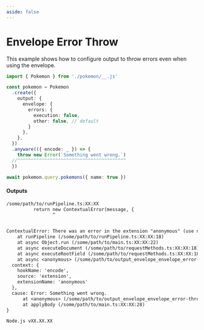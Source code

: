 ```yaml
---
aside: false
---
```


# Envelope Error Throw

This example shows how to configure output to throw errors even when using the envelope.

<!-- dprint-ignore-start -->
```ts twoslash
import { Pokemon } from './pokemon/__.js'

const pokemon = Pokemon
  .create({
    output: {
      envelope: {
        errors: {
          execution: false,
          other: false, // default
        }
      },
    },
  })
  .anyware(({ encode: _ }) => {
    throw new Error(`Something went wrong.`)
  //^^^^^^^^^^^^^^^^^^^^^^^^^^^^^^^^^^^^^^^^
  })

await pokemon.query.pokemons({ name: true })
```
<!-- dprint-ignore-end -->

#### Outputs

<!-- dprint-ignore-start -->
```txt
/some/path/to/runPipeline.ts:XX:XX
          return new ContextualError(message, {
                 ^


ContextualError: There was an error in the extension "anonymous" (use named functions to improve this error message) while running hook "encode".
    at runPipeline (/some/path/to/runPipeline.ts:XX:XX:18)
    at async Object.run (/some/path/to/main.ts:XX:XX:22)
    at async executeDocument (/some/path/to/requestMethods.ts:XX:XX:18)
    at async executeRootField (/some/path/to/requestMethods.ts:XX:XX:18)
    at async <anonymous> (/some/path/to/output_envelope_envelope_error-throw__envelope-error-throw.ts:XX:XX:1) {
  context: {
    hookName: 'encode',
    source: 'extension',
    extensionName: 'anonymous'
  },
  cause: Error: Something went wrong.
      at <anonymous> (/some/path/to/output_envelope_envelope_error-throw__envelope-error-throw.ts:XX:XX:11)
      at applyBody (/some/path/to/main.ts:XX:XX:28)
}

Node.js vXX.XX.XX
```
<!-- dprint-ignore-end -->
